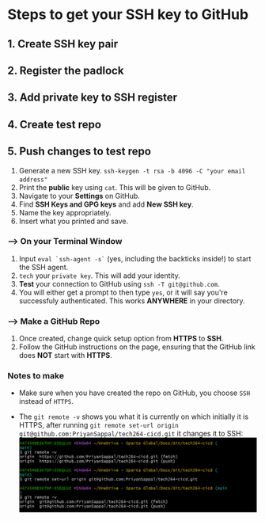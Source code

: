 # Steps to get your SSH key to GitHub

## 1. Create SSH key pair 
## 2. Register the padlock
## 3. Add private key to SSH register
## 4. Create test repo
## 5. Push changes to test repo

1. Generate a new SSH key. `ssh-keygen -t rsa -b 4096 -C "your email address"`
2. Print the **public** key using `cat`. This will be given to GitHub.
3. Navigate to your **Settings** on GitHub.
4. Find **SSH Keys and GPG keys** and add **New SSH key**.
5. Name the key appropriately.
6. Insert what you printed and save.
 
### --> On your Terminal Window
1. Input ``` eval `ssh-agent -s` ``` (yes, including the backticks inside!) to start the SSH agent.
2. `tech` your `private key`. This will add your identity.
3. **Test** your connection to GitHub using `ssh -T git@github.com`.
4. You will either get a prompt to then type `yes`, or it will say you're successfuly authenticated. This works **ANYWHERE** in your directory.
 
 
### --> Make a GitHub Repo
1. Once created, change quick setup option from **HTTPS** to **SSH**.
2. Follow the GitHub instructions on the page, ensuring that the GitHub link does **NOT** start with **HTTPS**.

### Notes to make
* Make sure when you have created the repo on GitHub, you choose `SSH` instead of `HTTPS`. 

* The `git remote -v` shows you what it is currently on which initially it is HTTPS, after running `git remote set-url origin git@github.com:PriyanSappal/tech264-cicd.git` it changes it to SSH: 
![Change to SSH from HTTPS](image.png)
